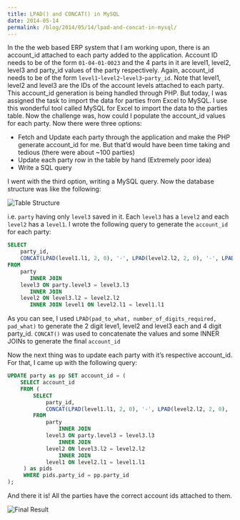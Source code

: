 ```yaml
---
title: LPAD() and CONCAT() in MySQL
date: 2014-05-14
permalink: /blog/2014/05/14/lpad-and-concat-in-mysql/
---
```


In the the web based ERP system that I am working upon, there is an account_id attached to each party added to the application. Account ID needs to be of the form `01-04-01-0023` and the 4 parts in it are level1, level2, level3 and party_id values of the party respectively. Again, account_id needs to be of the form `level1`-`level2`-`level3`-`party_id`. Note that level1, level2 and level3 are the IDs of the account levels attached to each party. This account_id generation is being handled through PHP. But today, I was assigned the task to import the data for parties from Excel to MySQL. I use this wonderful tool called MySQL for Excel to import the data to the parties table. Now the challenge was, how could I populate the account_id values for each party. Now there were three options:

* Fetch and Update each party through the application and make the PHP generate account_id for me. But that’d would have been time taking and tedious (there were about ~100 parties)
* Update each party row in the table by hand (Extremely poor idea)
* Write a SQL query

I went with the third option, writing a MySQL query. Now the database structure was like the following:

![Table Structure](http://i.imgur.com/uwTeg7D.png)

i.e. `party` having only `level3` saved in it. Each `level3` has a `level2` and each `level2` has a `level1`. I wrote the following query to generate the `account_id` for each party:

```sql
SELECT
    party_id,
    CONCAT(LPAD(level1.l1, 2, 0), '-', LPAD(level2.l2, 2, 0), '-', LPAD(level3.l3, 2, 0), '-', LPAD(party.party_id, 4, 0)) as account_id
FROM
    party
       INNER JOIN
    level3 ON party.level3 = level3.l3
       INNER JOIN
    level2 ON level3.l2 = level2.l2
       INNER JOIN level1 ON level2.l1 = level1.l1
```

As you can see, I used `LPAD(pad_to_what, number_of_digits_required, pad_what)` to generate the 2 digit leve1, level2 and level3 each and 4 digit party_id. `CONCAT()` was used to concatenate the  values and some INNER JOINs to generate the final `account_id`

Now the next thing was to update each party with it’s respective account_id. For that, I came up with the following query:

```sql
UPDATE party as pp SET account_id = (
    SELECT account_id
    FROM (
        SELECT
            party_id,
            CONCAT(LPAD(level1.l1, 2, 0), '-', LPAD(level2.l2, 2, 0), '-', LPAD(level3.l3, 2, 0), '-', LPAD(party.party_id, 4, 0)) as account_id
        FROM
            party
                INNER JOIN
            level3 ON party.level3 = level3.l3
                INNER JOIN
            level2 ON level3.l2 = level2.l2
                INNER JOIN
            level1 ON level2.l1 = level1.l1
     ) as pids
     WHERE pids.party_id = pp.party_id
);
```

And there it is! All the parties have the correct account ids attached to them.

![Final Result](http://i.imgur.com/6mZremK.png)
